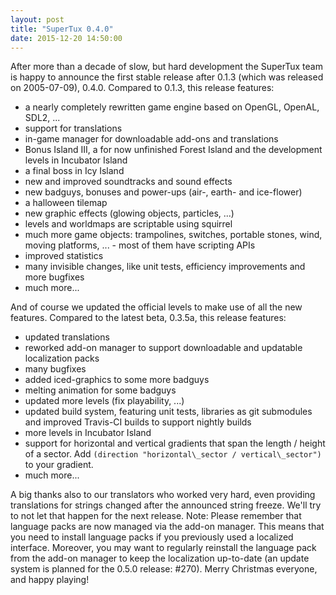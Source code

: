 ```yaml
---
layout: post
title: "SuperTux 0.4.0"
date: 2015-12-20 14:50:00
---
```


After more than a decade of slow, but hard development the SuperTux team is happy to announce the first stable release after 0.1.3 (which was released on 2005-07-09), 0.4.0. Compared to 0.1.3, this release features:

- a nearly completely rewritten game engine based on OpenGL, OpenAL, SDL2, ...
- support for translations
- in-game manager for downloadable add-ons and translations
- Bonus Island III, a for now unfinished Forest Island and the development levels in Incubator Island
- a final boss in Icy Island
- new and improved soundtracks and sound effects
- new badguys, bonuses and power-ups (air-, earth- and ice-flower)
- a halloween tilemap
- new graphic effects (glowing objects, particles, ...)
- levels and worldmaps are scriptable using squirrel
- much more game objects: trampolines, switches, portable stones, wind, moving platforms, ... - most of them have scripting APIs
- improved statistics
- many invisible changes, like unit tests, efficiency improvements and more bugfixes
- much more...

And of course we updated the official levels to make use of all the new features. Compared to the latest beta, 0.3.5a, this release features:

- updated translations
- reworked add-on manager to support downloadable and updatable localization packs
- many bugfixes
- added iced-graphics to some more badguys
- melting animation for some badguys
- updated more levels (fix playability, ...)
- updated build system, featuring unit tests, libraries as git submodules and improved Travis-CI builds to support nightly builds
- more levels in Incubator Island
- support for horizontal and vertical gradients that span the length / height of a sector. Add `(direction "horizontal\_sector / vertical\_sector")` to your gradient.
- much more...

A big thanks also to our translators who worked very hard, even providing translations for strings changed after the announced string freeze. We'll try to not let that happen for the next release. Note: Please remember that language packs are now managed via the add-on manager. This means that you need to install language packs if you previously used a localized interface. Moreover, you may want to regularly reinstall the language pack from the add-on manager to keep the localization up-to-date (an update system is planned for the 0.5.0 release: \#270). Merry Christmas everyone, and happy playing!
